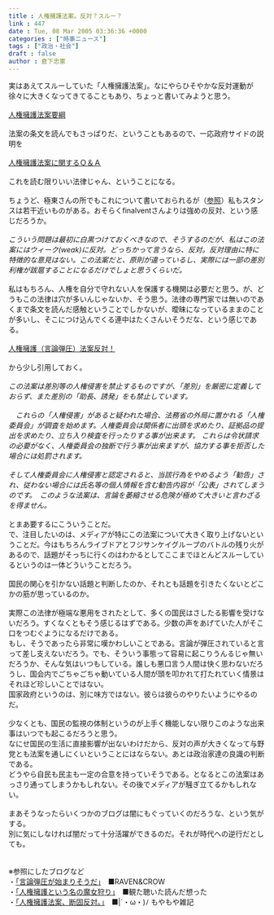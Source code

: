 ```yaml
---
title : 人権擁護法案。反対？スルー？
link : 447
date : Tue, 08 Mar 2005 03:36:36 +0000
categories : ["時事ニュース"]
tags : ["政治・社会"]
draft : false
author : 倉下忠憲
---
```


実はあえてスルーしていた「人権擁護法案」。なにやらひそやかな反対運動が徐々に大きくなってきてることもあり、ちょっと書いてみようと思う。<BR><BR><A HREF="http://www.moj.go.jp/HOUAN/JINKENYOUGO/refer01.html" TARGET="_blank">人権擁護法案要綱</A><BR><BR>法案の条文を読んでもさっぱりだ、ということもあるので、一応政府サイドの説明を<BR><BR><A HREF="http://www.moj.go.jp/JINKEN/jinken83.html" TARGET="_blank">人権擁護法案に関するＱ＆Ａ</A><BR><BR>これを読む限りいい法律じゃん、ということになる。<BR><BR>ちょうど、極東さんの所でもこれについて書いておられるが（<A HREF="http://finalvent.cocolog-nifty.com/fareastblog/2005/03/post_6.html" TARGET="_blank">参照</A>）私もスタンスは若干近いものがある。おそらくfinalventさんよりは強めの反対、という感じだろうか。<BR><BR><I>こういう問題は最初に白黒つけておくべきなので、そうするのだが、私はこの法案にはウィーク(weak)に反対。どっちかって言うなら、反対。反対理由に特に特徴的な意見はない。この法案だと、原則が違っているし、実際には一部の差別利権が跋扈することになるだけでしょと思うくらいだ。</I><BR><BR>私はもちろん、人権を自分で守れない人を保護する機関は必要だと思う。が、どうもこの法律は穴が多いんじゃないか、そう思う。法律の専門家では無いのであくまで条文を読んだ感触ということでしかないが、曖昧になっているままのことが多いし、そこにつけ込んでくる連中はたくさんいそうだな、という感じである。<BR><BR><A HREF="http://blog.livedoor.jp/no_gestapo/" TARGET="_blank">人権擁護（言論弾圧）法案反対！</A><BR><BR>から少し引用しておく。<BR><BR><I>この法案は差別等の人権侵害を禁止するものですが、「差別」を厳密に定義しておらず、また差別の「助長、誘発」をも禁止しています。 <BR><BR>　これらの「人権侵害」があると疑われた場合、法務省の外局に置かれる「人権委員会」が調査を始めます。人権委員会は関係者に出頭を求めたり、証拠品の提出を求めたり、立ち入り検査を行ったりする事が出来ます。 これらは令状請求の必要がなく、人権委員会の独断で行う事が出来ますが、協力する事を拒否した場合には処罰されます。<BR><BR>そして人権委員会に人権侵害と認定されると、当該行為をやめるよう「勧告」され、従わない場合には氏名等の個人情報を含む勧告内容が「公表」されてしまうのです。　このような法案は、言論を萎縮させる危険が極めて大きいと言わざるを得ません。</I><BR><BR>とまあ要するにこういうことだ。<BR>で、注目したいのは、メディアが特にこの法案について大きく取り上げないということだ。今はもちろんライブドアとフジサンケイグループのバトルの残り火があるので、話題がそっちに行くのはわかるとしてここまでほとんどスルーしているというのは一体どういうことだろう。<BR><BR>国民の関心を引かない話題と判断したのか、それとも話題を引きたくないとどこかの筋が思っているのか。<BR><BR>実際この法律が極端な悪用をされたとして、多くの国民はさしたる影響を受けないだろう。すくなくともそう感じるはずである。少数の声をあげていた人がそこ口をつむぐようになるだけである。<BR>もし、そうであったら非常に嘆かわしいことである。言論が弾圧されていると言って差し支えないだろう。でも、そういう事態って容易に起こりうんるじゃ無いだろうか、そんな気はいつもしている。誰しも悪口言う人間は快く思わないだろうし、国会内でごちゃごちゃ動いている人間が頭を叩かれて打たれていく情景はそれほど珍しいことではない。<BR>国家政府というのは、別に味方ではない。彼らは彼らのやりたいようにやるのだ。<BR><BR>少なくとも、国民の監視の体制というのが上手く機能しない限りこのような出来事はいつでも起こるだろうと思う。<BR>なにせ国民の生活に直接影響が出ないわけだから、反対の声が大きくなって与野党とも法案を通しにくいということにはならない。あとは政治家達の良識の判断である。<BR>どうやら自民も民主も一定の合意を持っていそうである。となるとこの法案はあっさり通ってしまうかもしれない。その後でメディアが騒ぎ立てるかもしれない。<BR><BR>まあそうなったらいくつかのブログは闇にもぐっていくのだろうな、という気がする。<BR>別に気にしなければ闇だって十分活躍ができるのだ。それが時代への逆行だとしても。<BR><BR><BR>※参照にしたブログなど<BR>・<A HREF="http://www.doblog.com/weblog/myblog/23195/1095761#1095761" TARGET="_blank">「言論弾圧が始まりそうだ」</A>　■RAVEN&amp;CROW<BR>・<A HREF="http://www.doblog.com/weblog/myblog/27820/1097173#1097173" TARGET="_blank">「人権擁護という名の魔女狩り」</A>　■観た聴いた読んだ想った <BR>・<A HREF="http://www.doblog.com/weblog/myblog/32888/1096067#1096067" TARGET="_blank">「人権擁護法案、断固反対。」</A>　■|´・ω・)ﾉ もやもや雑記<BR><br><br>
